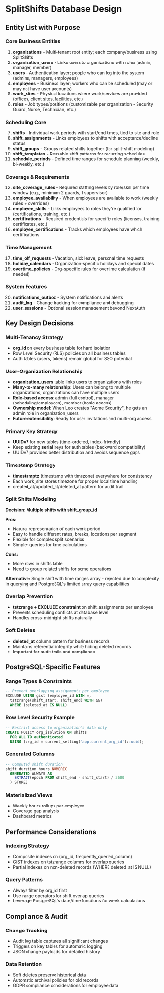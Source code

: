 # SplitShifts Database Design

## Entity List with Purpose

### Core Business Entities

1. **organizations** - Multi-tenant root entity; each company/business using SplitShifts
2. **organization_users** - Links users to organizations with roles (admin, manager, member)
3. **users** - Authentication layer; people who can log into the system (admins, managers, employees)
4. **employees** - Business layer; workers who can be scheduled (may or may not have user accounts)
5. **work_sites** - Physical locations where work/services are provided (offices, client sites, facilities, etc.)
6. **roles** - Job types/positions (customizable per organization - Security Guard, Nurse, Technician, etc.)

### Scheduling Core

7. **shifts** - Individual work periods with start/end times, tied to site and role
8. **shift_assignments** - Links employees to shifts with acceptance/decline status
9. **shift_groups** - Groups related shifts together (for split-shift modeling)
10. **shift_templates** - Reusable shift patterns for recurring schedules
11. **schedule_periods** - Defined time ranges for schedule planning (weekly, bi-weekly, etc.)

### Coverage & Requirements

12. **site_coverage_rules** - Required staffing levels by role/skill per time window (e.g., minimum 2 guards, 1 supervisor)
13. **employee_availability** - When employees are available to work (weekly rules + overrides)
14. **employee_skills** - Links employees to roles they're qualified for (certifications, training, etc.)
15. **certifications** - Required credentials for specific roles (licenses, training certificates, etc.)
16. **employee_certifications** - Tracks which employees have which certifications

### Time Management

17. **time_off_requests** - Vacation, sick leave, personal time requests
18. **holiday_calendars** - Organization-specific holidays and special dates
19. **overtime_policies** - Org-specific rules for overtime calculation (if needed)

### System Features

20. **notifications_outbox** - System notifications and alerts
21. **audit_log** - Change tracking for compliance and debugging
22. **user_sessions** - Optional session management beyond NextAuth

## Key Design Decisions

### Multi-Tenancy Strategy
- **org_id** on every business table for hard isolation
- Row Level Security (RLS) policies on all business tables
- Auth tables (users, tokens) remain global for SSO potential

### User-Organization Relationship
- **organization_users** table links users to organizations with roles
- **Many-to-many relationship**: Users can belong to multiple organizations, organizations can have multiple users
- **Role-based access**: admin (full control), manager (scheduling/employees), member (basic access)
- **Ownership model**: When Leo creates "Acme Security", he gets an admin role in organization_users
- **Future extensibility**: Ready for user invitations and multi-org access

### Primary Key Strategy
- **UUIDv7** for new tables (time-ordered, index-friendly)
- Keep existing **serial** keys for auth tables (backward compatibility)
- UUIDv7 provides better distribution and avoids sequence gaps

### Timestamp Strategy
- **timestamptz** (timestamp with timezone) everywhere for consistency
- Each work_site stores timezone for proper local time handling
- created_at/updated_at/deleted_at pattern for audit trail

### Split Shifts Modeling
**Decision: Multiple shifts with shift_group_id**

**Pros:**
- Natural representation of each work period
- Easy to handle different rates, breaks, locations per segment
- Flexible for complex split scenarios
- Simpler queries for time calculations

**Cons:**
- More rows in shifts table
- Need to group related shifts for some operations

**Alternative:** Single shift with time ranges array - rejected due to complexity in querying and PostgreSQL's limited array query capabilities

### Overlap Prevention
- **tstzrange + EXCLUDE constraint** on shift_assignments per employee
- Prevents scheduling conflicts at database level
- Handles cross-midnight shifts naturally

### Soft Deletes
- **deleted_at** column pattern for business records
- Maintains referential integrity while hiding deleted records
- Important for audit trails and compliance

## PostgreSQL-Specific Features

### Range Types & Constraints
```sql
-- Prevent overlapping assignments per employee
EXCLUDE USING gist (employee_id WITH =, 
  tstzrange(shift_start, shift_end) WITH &&)
  WHERE (deleted_at IS NULL)
```

### Row Level Security Example
```sql
-- Restrict access to organization's data only
CREATE POLICY org_isolation ON shifts 
  FOR ALL TO authenticated 
  USING (org_id = current_setting('app.current_org_id')::uuid);
```

### Generated Columns
```sql
-- Computed shift duration
shift_duration_hours NUMERIC 
  GENERATED ALWAYS AS (
    EXTRACT(epoch FROM shift_end - shift_start) / 3600
  ) STORED
```

### Materialized Views
- Weekly hours rollups per employee
- Coverage gap analysis
- Dashboard metrics

## Performance Considerations

### Indexing Strategy
- Composite indexes on (org_id, frequently_queried_column)
- GiST indexes on tstzrange columns for overlap queries
- Partial indexes on non-deleted records (WHERE deleted_at IS NULL)

### Query Patterns
- Always filter by org_id first
- Use range operators for shift overlap queries
- Leverage PostgreSQL's date/time functions for week calculations

## Compliance & Audit

### Change Tracking
- Audit log table captures all significant changes
- Triggers on key tables for automatic logging
- JSON change payloads for detailed history

### Data Retention
- Soft deletes preserve historical data
- Automatic archival policies for old records
- GDPR compliance considerations for employee data
